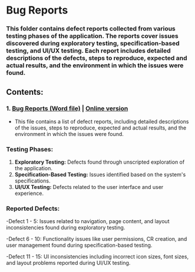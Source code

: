 # Bug Reports

### This folder contains defect reports collected from various testing phases of the application. The reports cover issues discovered during exploratory testing, specification-based testing, and UI/UX testing. Each report includes detailed descriptions of the defects, steps to reproduce, expected and actual results, and the environment in which the issues were found.

## Contents:
### 1. [Bug Reports (Word file)](https://github.com/kamknap/Manual-Testing/blob/main/Bug-Reports/Defect%20Report.docx) | [Online version](https://docs.google.com/document/d/1AthJU5UQ3dQiuUNsI2M8pgD61GLUg22zt8jjDEilv2A/edit?usp=sharing)
- This file contains a list of defect reports, including detailed descriptions of the issues, steps to reproduce, expected and actual results, and the environment in which the issues were found.

### Testing Phases:
1. **Exploratory Testing:** Defects found through unscripted exploration of the application.
2. **Specification-Based Testing:** Issues identified based on the system's specifications.
3. **UI/UX Testing:** Defects related to the user interface and user experience.

### Reported Defects:
-Defect 1 - 5: Issues related to navigation, page content, and layout inconsistencies found during exploratory testing.

-Defect 6 - 10: Functionality issues like user permissions, CR creation, and user management found during specification-based testing.

-Defect 11 - 15: UI inconsistencies including incorrect icon sizes, font sizes, and layout problems reported during UI/UX testing.
